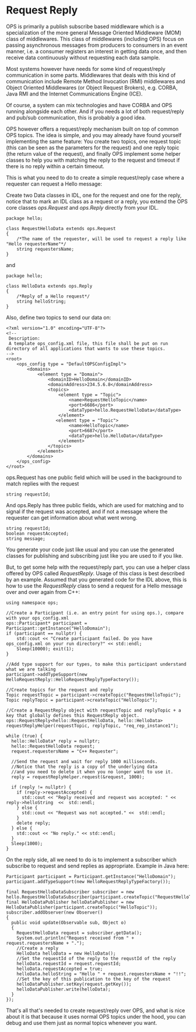 # Request Reply #

OPS is primarily a publish subscribe based middleware which is a specialization of the more general Message Oriented Middleware (MOM) class of middlewares. This class of middlewares (including OPS) focus on passing asynchronous messages from producers to consumers in an event manner, i.e. a consumer registers an interest in getting data once, and then receive data continuously without requesting each data sample.

Most systems however have needs for some kind of request/reply communication in some parts. Middlewares that deals with this kind of communication include Remote Method Invocation (RMI) middlewares and Object Oriented Middlewares (or Object Request Brokers), e.g. CORBA, Java RMI and the Internet Communications Engine (ICE).

Of course, a system can mix technologies and have CORBA and OPS running alongside each other. And if you needs a lot of both request/reply and pub/sub communication, this is probably a good idea.

OPS however offers a request/reply mechanism built on top of common OPS topics. The idea is simple, and you may already have found yourself implementing the same feature:
You create two topics, one request topic (this can be seen as the parameters for the request) and one reply topic (the return value of the request), and finally OPS implement some helper classes to help you with matching the reply to the request and timeout if there is no reply within a certain timeout.

This is what you need to do to create a simple request/reply case where a requester can request a Hello message:

Create two Data classes in IDL, one for the request and one for the reply, notice that to mark an IDL class as a request or a reply, you extend the OPS core classes *ops.Request* and *ops.Reply* directly from your IDL.

```
package hello;

class RequestHelloData extends ops.Request
{
    /*The name of the requester, will be used to request a reply like "Hello requesterName"*/
    string requestersName;
}
```
and
```
package hello;

class HelloData extends ops.Reply
{
    /*Reply of a Hello request*/
    string helloString;
}
```
Also, define two topics to send our data on:
```
<?xml version="1.0" encoding="UTF-8"?>
<!--
 Description:
 A template ops_config.xml file, this file shall be put on run directory of all applications that wants to use these topics.
-->
<root>
    <ops_config type = "DefaultOPSConfigImpl">
        <domains>
            <element type = "Domain">
                <domainID>HelloDomain</domainID>
                <domainAddress>234.5.6.8</domainAddress>
                <topics>
                    <element type = "Topic">
                        <name>RequestHelloTopic</name>
                        <port>6686</port>
                        <dataType>hello.RequestHelloData</dataType>
                    </element>
                   <element type = "Topic">
                        <name>HelloTopic</name>
                        <port>6687</port>
                        <dataType>hello.HelloData</dataType>
                    </element>
                </topics>
            </element>
        </domains>
    </ops_config>
</root>
```
ops.Request has one public field which will be used in the background to match replies with the request
```
string requestId;
```
And ops.Reply has three public fields, which are used for matching and to signal if the request was accepted, and if not a message where the requester can get information about what went wrong.
```
string requestId;
boolean requestAccepted;
string message;
```

You generate your code just like usual and you can use the generated classes for publishing and subscribing just like you are used to if you like.

But, to get some help with the request/reply part, you can use a helper class offered by OPS called *RequestReply*. Usage of this class is best described by an example. Assumed that you generated code for the IDL above, this is how to use the *RequestReply* class to send a request for a Hello message over and over again from C++:

```
using namespace ops;

//Create a Participant (i.e. an entry point for using ops.), compare with your ops_config.xml
ops::Participant* participant = Participant::getInstance("HelloDomain");
if (participant == nullptr) {
	std::cout << "Create participant failed. Do you have ops_config.xml on your run directory?" << std::endl;
	Sleep(10000); exit(1);
}

//Add type support for our types, to make this participant understand what we are talking
participant->addTypeSupport(new HelloRequestReply::HelloRequestReplyTypeFactory());

//Create topics for the request and reply
Topic requestTopic = participant->createTopic("RequestHelloTopic");
Topic replyTopic = participant->createTopic("HelloTopic");

//Create a RequestReply object with requestTopic and replyTopic + a key that globally defines this RequestReply object.
ops::RequestReply<hello::RequestHelloData, hello::HelloData> requestReplyHelper(requestTopic, replyTopic, "req_rep_instance1");

while (true) {
  hello::HelloData* reply = nullptr;
  hello::RequestHelloData request;
  request.requestersName = "C++ Requester";

  //Send the request and wait for reply 1000 milliseconds.
  //Notice that the reply is a copy of the underlying data
  //and you need to delete it when you no longer want to use it.
  reply = requestReplyHelper.request(&request, 1000);

  if (reply != nullptr) {
    if (reply->requestAccepted) {
      std::cout << "Reply received and request was accepted: " << reply->helloString  <<  std::endl;
    } else {
      std::cout << "Request was not accepted." <<  std::endl;
    }
    delete reply;
  } else {
    std::cout << "No reply." << std::endl;
  }
  Sleep(1000);
}
```
On the reply side, all we need to do is to implement a subscriber which subscribe to request and send replies as appropriate. Example in Java here:
```
Participant participant = Participant.getInstance("HelloDomain");
participant.addTypeSupport(new HelloRequestReplyTypeFactory());

final RequestHelloDataSubscriber subscriber = new hello.RequestHelloDataSubscriber(participant.createTopic("RequestHelloTopic"));
final HelloDataPublisher helloDataPublisher = new HelloDataPublisher(participant.createTopic("HelloTopic"));
subscriber.addObserver(new Observer()
{
  public void update(Observable sub, Object o)
  {
    RequestHelloData request = subscriber.getData();
    System.out.println("Request received from " + request.requestersName + ".");
    //Create a reply
    HelloData helloData = new HelloData();
    //Set the requestId of the reply to the requstId of the reply
    helloData.requestId = request.requestId;
    helloData.requestAccepted = true;
    helloData.helloString = "Hello " + request.requestersName + "!!";
    //Set the key of this publication to the key of the request
    helloDataPublisher.setKey(request.getKey());
    helloDataPublisher.write(helloData);
  }
});
```
That's all that's needed to create request/reply over OPS, and what is nice about it is that because it uses normal OPS topics under the hood, you can debug and use them just as normal topics whenever you want.
